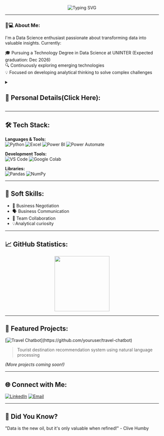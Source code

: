 <div align="center">
  <img src="https://readme-typing-svg.herokuapp.com?font=Fira+Code&size=26&duration=4000&pause=1000&color=2EBD85&center=true&vCenter=true&width=500&lines=Hello,+World!+🌎;Aspiring+Data+Scientist+🚀" alt="Typing SVG" />
</div>

---

### 👨💻 About Me:

<p>
  I'm a Data Science enthusiast passionate about transforming data into valuable insights. Currently:
  
  🎓 Pursuing a Technology Degree in Data Science at UNINTER (Expected graduation: Dec 2026)<br>
  🔍 Continuously exploring emerging technologies<br>
  💡 Focused on developing analytical thinking to solve complex challenges
</p>

<details>
  <summary><h2><strong>📌 Personal Details(Click Here):</strong></h2></summary>

  - 🌍 **Location and Age:** Campinas, SP | 24 years old
  - 🎯 **Goal:** Build expertise across the entire data lifecycle (collection, processing, analysis, and visualization)
  - 📚 **Current Studies:** 
    - Prompt Engineering with ["Artificial Intelligence and ChatGPT"](https://www.amazon.com.br/Intelig%C3%AAncia-Artificial-ChatGPT-generativa-Engenharia-ebook/dp/B0CPZB7BDR/ref=sr_1_25?__mk_pt_BR=%C3%85M%C3%85%C5%BD%C3%95%C3%91&crid=2XR3BZPEW9ZBR&dib=eyJ2IjoiMSJ9.Ryj5COneHXROj8nYtFVUMk1SUyi-JcgK1yH748ZzDZXDcke_zfCqgB0RbgHKwFuEYj3lCK15Sp1xXgVj6S36A_jhHtaqsvzK18KQA1fX1VVi7mWiOsTcwREnCtr4IjUG0QmTwU86wheXJZakRZlAtIGz0lmQzJFYvHc6t2MCMX7xdzxGQ2LAfIJUkiShAkcAe0qRfqI1t9lSRAMpiSNK753EC5S0P6_MH9ZrJV3eIB-c4hbwMpI8iSqXZ3cT6Xn0pqsJdwFpTttnNi8IEoQ5atKlDpzhTubFCIBFFQYFe8yWwtwo1yjWouZ7yrv6xTvTm3IX32ENFk8yDh7O4i91FInbMISz8y7gN37q5Qkj6MT9UNsgy8hWGYsbq5WrsOX1cW888rqyBq6TWhPlYbLgwpmBobj0R3-MVGmtLQn-eRlY9TIpVeBCXf6xIFyNRMrG.T-KnwmdizYmYY9ECJoz3686rMxHG_t9DCgXJtwy3HRc&dib_tag=se&keywords=Chat+gpt&qid=1738353891&sprefix=chat+gpt%2Caps%2C324&sr=8-25) by Fabrício Carraro
    - Enhancing skills in Python, Power BI, and Machine Learning
  - 🌱 **Hobbies:** 🏋️ Weight Training, 📚 Reading, 🚀 Tech Exploration, 🎮 Gaming
</details>

---

### <h2>🛠 Tech Stack:</h2>

**Languages & Tools:**  
![Python](https://img.shields.io/badge/Python-3776AB?style=for-the-badge&logo=python&logoColor=white)
![Excel](https://img.shields.io/badge/Excel-217346?style=for-the-badge&logo=microsoft-excel&logoColor=white)
![Power BI](https://img.shields.io/badge/PowerBI-F2C811?style=for-the-badge&logo=powerbi&logoColor=black)
![Power Automate](https://img.shields.io/badge/Power_Automate-0066FF?style=for-the-badge&logo=microsoft-powerautomate&logoColor=white)

**Development Tools:**  
![VS Code](https://img.shields.io/badge/VSCode-007ACC?style=for-the-badge&logo=visual-studio-code&logoColor=white)
![Google Colab](https://img.shields.io/badge/Colab-F9AB00?style=for-the-badge&logo=googlecolab&color=525252)

**Libraries:**  
![Pandas](https://img.shields.io/badge/pandas-%23150458.svg?style=for-the-badge&logo=pandas&logoColor=white)
![NumPy](https://img.shields.io/badge/numpy-%23013243.svg?style=for-the-badge&logo=numpy&logoColor=white)

---

### <h2>🌟 Soft Skills:</h2>

- 🤝 Business Negotiation
- 🗣️ Business Communication
- 👥 Team Collaboration
- 💡Analytical curiosity

---

### <h2>📈 GitHub Statistics:</h2>

<div align="center">
  <img height="180em" src="https://github-readme-stats.vercel.app/api?username=Gskars&show_icons=true&theme=merko&include_all_commits=true&count_private=true"/>
</div>

---

### <h2>🚀 Featured Projects:</h2>

[![Travel Chatbot](https://img.shields.io/badge/🔗-Travel_Chatbot_(Python_+_AI)-2EBD85?style=for-the-plastic)](https://github.com/youruser/travel-chatbot)
> Tourist destination recommendation system using natural language processing

*(More projects coming soon!)*

---

### <h2>🌐 Connect with Me:</h2>

[![LinkedIn](https://img.shields.io/badge/LinkedIn-0077B5?style=for-the-badge&logo=linkedin&logoColor=white)](https://www.linkedin.com/in/guilhermescardazi/)
[![Email](https://img.shields.io/badge/Email-D14836?style=for-the-badge&logo=gmail&logoColor=white)](mailto:youremail@example.com)

---

**<h2>📌 Did You Know?</h2>** "Data is the new oil, but it's only valuable when refined!" - Clive Humby
